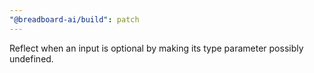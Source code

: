 ```yaml
---
"@breadboard-ai/build": patch
---
```


Reflect when an input is optional by making its type parameter possibly undefined.
